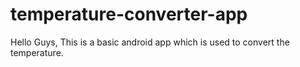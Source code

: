 # temperature-converter-app

Hello Guys, This is a basic android app which is used to convert the temperature.
